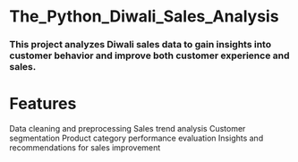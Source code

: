 # The_Python_Diwali_Sales_Analysis
### This project analyzes Diwali sales data to gain insights into customer behavior and improve both customer experience and sales.

# Features
Data cleaning and preprocessing
Sales trend analysis
Customer segmentation
Product category performance evaluation
Insights and recommendations for sales improvement

